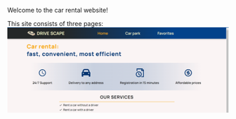 Welcome to the car rental website!

This site consists of three pages:
![1) Home](./src/assets/Home.png)




